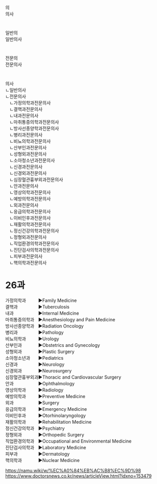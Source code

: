 의  
의사  
#
일반의  
일반의사  
#
전문의  
전문의사  



#
의사  
ㄴ일반의사  
ㄴ전문의사  
ㅤㄴ가정의학과전문의사  
ㅤㄴ결핵과전문의사  
ㅤㄴ내과전문의사  
ㅤㄴ마취통증의학과전문의사  
ㅤㄴ방사선종양학과전문의사  
ㅤㄴ병리과전문의사  
ㅤㄴ비뇨의학과전문의사  
ㅤㄴ산부인과전문의사  
ㅤㄴ성형외과전문의사  
ㅤㄴ소아청소년과전문의사  
ㅤㄴ신경과전문의사  
ㅤㄴ신경외과전문의사  
ㅤㄴ심장혈관흉부외과전문의사  
ㅤㄴ안과전문의사  
ㅤㄴ영상의학과전문의사  
ㅤㄴ예방의학과전문의사  
ㅤㄴ외과전문의사  
ㅤㄴ응급의학과전문의사  
ㅤㄴ이비인후과전문의사  
ㅤㄴ재활의학과전문의사  
ㅤㄴ정신건강의학과전문의사  
ㅤㄴ정형외과전문의사  
ㅤㄴ직업환경의학과전문의사  
ㅤㄴ진단검사의학과전문의사  
ㅤㄴ피부과전문의사  
ㅤㄴ핵의학과전문의사  

# 26과
가정의학과ㅤㅤㅤ▶Family Medicine  
결핵과ㅤㅤㅤㅤㅤ▶Tuberculosis  
내과ㅤㅤㅤㅤㅤㅤ▶Internal Medicine  
마취통증의학과ㅤ▶Anesthesiology and Pain Medicine  
방사선종양학과ㅤ▶Radiation Oncology  
병리과ㅤㅤㅤㅤㅤ▶Pathology  
비뇨의학과ㅤㅤㅤ▶Urology  
산부인과ㅤㅤㅤㅤ▶Obstetrics and Gynecology  
성형외과ㅤㅤㅤㅤ▶Plastic Surgery  
소아청소년과ㅤㅤ▶Pediatrics  
신경과ㅤㅤㅤㅤㅤ▶Neurology  
신경외과ㅤㅤㅤㅤ▶Neurosurgery  
심장혈관흉부외과▶Thoracic and Cardiovascular Surgery  
안과ㅤㅤㅤㅤㅤㅤ▶Ophthalmology  
영상의학과ㅤㅤㅤ▶Radiology  
예방의학과ㅤㅤㅤ▶Preventive Medicine  
외과ㅤㅤㅤㅤㅤㅤ▶Surgery  
응급의학과ㅤㅤㅤ▶Emergency Medicine  
이비인후과ㅤㅤㅤ▶Otorhinolaryngology  
재활의학과ㅤㅤㅤ▶Rehabilitation Medicine  
정신건강의학과ㅤ▶Psychiatry  
정형외과ㅤㅤㅤㅤ▶Orthopedic Surgery  
직업환경의학과ㅤ▶Occupational and Environmental Medicine  
진단검사의학과ㅤ▶Laboratory Medicine  
피부과ㅤㅤㅤㅤㅤ▶Dermatology  
핵의학과ㅤㅤㅤㅤ▶Nuclear Medicine  




<https://namu.wiki/w/%EC%A0%84%EB%AC%B8%EC%9D%98>  
<https://www.doctorsnews.co.kr/news/articleView.html?idxno=153479>  



